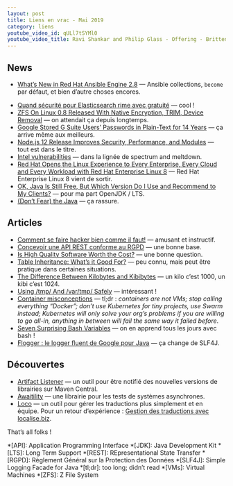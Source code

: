 ```yaml
---
layout: post
title: Liens en vrac - Mai 2019
category: liens
youtube_video_id: qULl7tSYMl0
youtube_video_title: Ravi Shankar and Philip Glass - Offering - Britten Sinfonia
---
```


## News

- [What’s New in Red Hat Ansible Engine 2.8](https://www.ansible.com/blog/whats-new-in-red-hat-ansible-engine-2.8)
  — Ansible collections, `become` par défaut, et bien d’autre choses encores.
* [Quand sécurité pour Elasticsearch rime avec gratuité](https://www.elastic.co/fr/blog/security-for-elasticsearch-is-now-free)
  — cool !
* [ZFS On Linux 0.8 Released With Native Encryption, TRIM, Device Removal](https://www.phoronix.com/scan.php?page=news_item&px=ZFS-On-Linux-0.8-Released)
  — on attendait ça depuis longtemps.
* [Google Stored G Suite Users’ Passwords in Plain-Text for 14 Years](https://thehackernews.com/2019/05/google-gsuite-plaintext-password.html)
  — ça arrive même aux meilleurs.
* [Node.js 12 Release Improves Security, Performance, and Modules](https://www.infoq.com/news/2019/05/nodejs-12-performance-modules/)
  — tout est dans le titre.
* [Intel vulnerabilities](https://www.ovh.com/blog/intel-vulnerabilities/)
  — dans la lignée de spectrum and meltdown.
* [Red Hat Opens the Linux Experience to Every Enterprise, Every Cloud and Every Workload with Red Hat Enterprise Linux 8](https://www.redhat.com/en/about/press-releases/red-hat-enterprise-linux-8-every-enterprise-every-cloud-every-workload)
  — Red Hat Enterprise Linux 8 vient de sortir.
* [OK, Java Is Still Free, But Which Version Do I Use and Recommend to My Clients?](https://dzone.com/articles/ok-java-is-still-free-but-which-version-do-i-use-a)
  — pour ma part OpenJDK / LTS.
* [(Don’t Fear) the Java](https://www.azul.com/dont-fear-the-java/)
  — ça rassure.

## Articles

* [Comment se faire hacker bien comme il faut!](https://www.youtube.com/watch?v=Aa6yeVHs2fI)
  — amusant et instructif.
* [Concevoir une API REST conforme au RGPD](https://blog.octo.com/concevoir-une-api-rest-conforme-au-rgpd/)
  — une bonne base.
* [Is High Quality Software Worth the Cost?](https://martinfowler.com/articles/is-quality-worth-cost.html)
  — une bonne question.
* [Table Inheritance: What’s it Good For?](http://ledgersmbdev.blogspot.com/2019/05/table-inheritance-whats-it-good-for.html)
  — peu connu, mais peut être pratique dans certaines situations.
* [The Difference Between Kilobytes and Kibibytes](https://danielmiessler.com/blog/the-difference-between-kilobytes-and-kibibytes/)
  — un kilo c’est 1000, un kibi c’est 1024.
* [Using /tmp/ And /var/tmp/ Safely](https://systemd.io/TEMPORARY_DIRECTORIES/)
  — intéressant !
* [Container misconceptions](https://blog.bejarano.io/container-misconceptions/)
  — tl;dr : _containers are not VMs; stop calling everything “Docker”; don’t use Kubernetes for tiny projects, use Swarm
  instead; Kubernetes will only solve your org’s problems if you are willing to go all-in, anything in between will fail
  the same way it failed before_.
* [Seven Surprising Bash Variables](https://zwischenzugs.com/2019/05/11/seven-surprising-bash-variables/)
  — on en apprend tous les jours avec bash !
* [Flogger : le logger fluent de Google pour Java](https://blog.engineering.publicissapient.fr/2019/05/02/flogger-le-logger-fluent-de-google-pour-java/)
  — ça change de SLF4J.

## Découvertes

* [Artifact Listener](https://www.artifact-listener.org)
  — un outil pour être notifié des nouvelles versions de librairies sur Maven Central.
* [Awaitility](https://github.com/awaitility/awaitility)
  — une librairie pour les tests de systèmes asynchrones.
* [Loco](https://localise.biz/)
  — un outil pour gérer les traductions plus simplement et en équipe. Pour un retour d’expérience :
  [Gestion des traductions avec localise.biz](https://blog.eleven-labs.com/fr/gestion-des-traductions-avec-localise.biz/).

That’s all folks !

<!-- prettier-ignore-start -->
*[API]: Application Programming Interface
*[JDK]: Java Development Kit
*[LTS]: Long Term Support
*[REST]: REpresentational State Transfer
*[RGPD]: Règlement Général sur la Protection des Données
*[SLF4J]: Simple Logging Facade for Java
*[tl;dr]: too long; didn’t read
*[VMs]: Virtual Machines
*[ZFS]: Z File System
<!-- prettier-ignore-end -->
